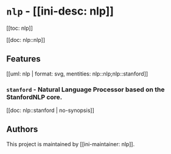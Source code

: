 # `nlp` - [[ini-desc: nlp]]

[[toc: nlp]]

[[doc: nlp::nlp]]

## Features

[[uml: nlp | format: svg, mentities: nlp::nlp;nlp::stanford]]

### `stanford` - Natural Language Processor based on the StanfordNLP core.

[[doc: nlp::stanford | no-synopsis]]

## Authors

This project is maintained by [[ini-maintainer: nlp]].
